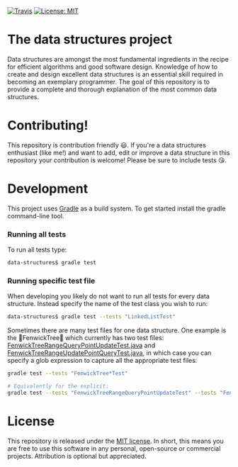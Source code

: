 [![Travis](https://img.shields.io/travis/williamfiset/data-structures.svg)](https://travis-ci.org/williamfiset/data-structures) [![License: MIT](https://img.shields.io/github/license/mashape/apistatus.svg)](https://opensource.org/licenses/MIT)

# The data structures project

Data structures are amongst the most fundamental ingredients in the recipe for efficient algorithms and good software design. Knowledge of how to create and design excellent data structures is an essential skill required in becoming an exemplary programmer. The goal of this repository is to provide a complete and thorough explanation of the most common data structures.

# Contributing!

This repository is contribution friendly :smiley:. If you're a data structures enthusiast (like me!) and want to add, edit or improve a data structure in this repository your contribution is welcome! Please be sure to include tests :kissing_heart:.

# Development

This project uses [Gradle](https://gradle.org/) as a build system. To get started install the gradle command-line tool. 

### Running all tests

To run all tests type:
```bash
data-structures$ gradle test
```

### Running specific test file
When developing you likely do not want to run all tests for every data structure. Instead specify the name of the test class you wish to run:
```bash
data-structures$ gradle test --tests "LinkedListTest"
```

Sometimes there are many test files for one data structure. One example is the :evergreen_tree:FenwickTree:evergreen_tree: which currently has two test files: [FenwickTreeRangeQueryPointUpdateTest.java](FenwickTree/tests/FenwickTreeRangeQueryPointUpdateTest.java) and [FenwickTreeRangeUpdatePointQueryTest.java](FenwickTree/tests/FenwickTreeRangeUpdatePointQueryTest.java), in which case you can specify a glob expression to capture all the appropriate test files:
```bash
gradle test --tests "FenwickTree*Test"

# Equivalently for the explicit:
gradle test --tests "FenwickTreeRangeQueryPointUpdateTest" --tests "FenwickTreeRangeUpdatePointQueryTest"
```

# License

This repository is released under the [MIT license](https://opensource.org/licenses/MIT). In short, this means you are free to use this software in any personal, open-source or commercial projects. Attribution is optional but appreciated.

